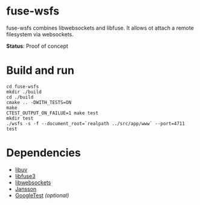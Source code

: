 # fuse-wsfs

fuse-wsfs combines libwebsockets and libfuse. It allows ot attach a remote filesystem via websockets.

**Status**: Proof of concept

# Build and run

    cd fuse-wsfs
    mkdir ./build
    cd ./build
    cmake .. -DWITH_TESTS=ON
    make
    CTEST_OUTPUT_ON_FAILUE=1 make test
    mkdir test
    ./wsfs -s -f --document_root=`realpath ../src/app/www` --port=4711 test


# Dependencies

- [libuv](https://github.com/libuv/libuv)
- [libfuse3](https://github.com/libfuse/libfuse/)
- [libwebsockets](https://libwebsockets.org/)
- [Jansson](https://jansson.readthedocs.io)
- [GoogleTest](https://github.com/google/googletest) *(optional)*


